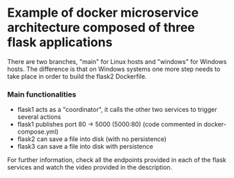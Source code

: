 # Example of docker microservice architecture composed of three flask applications

There are two branches, "main" for Linux hosts and "windows" for Windows hosts.
The difference is that on Windows systems one more step needs to take place in order to build the flask2 Dockerfile.

### Main functionalities

- flask1 acts as a "coordinator", it calls the other two services to trigger several actions
- flask1 publishes port 80 -> 5000 (5000:80) (code commented in docker-compose.yml)
- flask2 can save a file into disk (with no persistence)
- flask3 can save a file into disk with persistence

For further information, check all the endpoints provided in each of the flask services and watch the video provided in the description.
